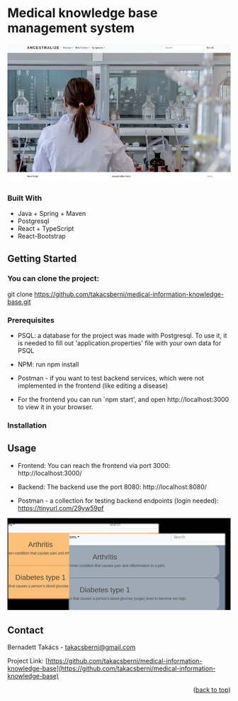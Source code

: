 # Medical knowledge base management system
![alt text](https://github.com/takacsberni/medical-information-knowledge-base/blob/master/home-screenshot.png?raw=true)



### Built With
- Java + Spring + Maven
- Postgresql
- React + TypeScript
- React-Bootstrap



## Getting Started
### You can clone the project:
git clone https://github.com/takacsberni/medical-information-knowledge-base.git



### Prerequisites
- PSQL: a database for the project was made with Postgresql. To use it, it is needed to fill out 'application.properties' file with your own data for PSQL
- NPM: run npm install
- Postman - if you want to test backend services, which were not implemented in the frontend (like editing a disease)

- For the frontend you can run `npm start', and open http://localhost:3000 to view it in your browser.

### Installation


## Usage
- Frontend: 
You can reach the frontend via port 3000: http://localhost:3000/
- Backend: 
The backend use the port 8080: http://localhost:8080/

- Postman - a collection for testing backend endpoints (login needed):
https://tinyurl.com/29yw59pf


![alt text](https://github.com/takacsberni/medical-information-knowledge-base/blob/master/color_themes.png?raw=true)

## Contact

Bernadett Takács - takacsberni@gmail.com

Project Link: [https://github.com/takacsberni/medical-information-knowledge-base](https://github.com/takacsberni/medical-information-knowledge-base)

<p align="right">(<a href="#readme-top">back to top</a>)</p>
